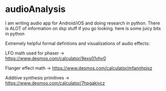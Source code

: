 # audioAnalysis
I am writing audio app for Android/iOS and doing research in python. There is ALOT of information on dsp stuff if you go looking. here is some juicy bits in python

Extremely helpful formal defintions and visualizations of audio effects:

LFO math used for phaser -> https://www.desmos.com/calculator/9exs01vhv0 

Flanger effect math -> https://www.desmos.com/calculator/mfannhpisz

Additive synthesis primitives -> https://www.desmos.com/calculator/7hpgakivcz

